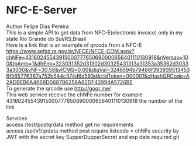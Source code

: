 # NFC-E-Server
Author Felipe Dias Pereira <br />
This is a simple API to get data from NFC-E(electronic invoice) only in my state Rio Grande do Sul/RS,Brasil <br />
Here is a link that is an example of qrcode from a NFC-E <br />
https://www.sefaz.rs.gov.br/NFCE/NFCE-COM.aspx?chNFe=43160245543915000777650690000656401110130918&nVersao=100&tpAmb=1&dhEmi=323031352d31302d30325431313a31353a35362d30333a3030&vNF=30.58&vICMS=0.00&digVal=3246594b79486f3939395134536f565776367a752b544c374d6d593d&cIdToken=000001&cHashQRCode=A2ADBEB6A4668D0687B6258A82DF42994A5726BE  <br />
To generate the qrcode use http://goqr.me/  <br />
This web service receive the chNFe number for example 43160245543915000777650690000656401110130918 the number of the link <br />





Services <br />
access /test/postqrdata method get no requirements <br />
access /api/v1/qrdata method post require listcode = chNFe security by 
JWT with the secret key SupperDupperSecret and exp date required.git 